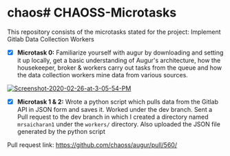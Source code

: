 # chaos# CHAOSS-Microtasks
This repository consists of the microtasks stated for the project: Implement Gitlab Data Collection Workers

- [X] **Microtask 0:** Familiarize yourself with augur by downloading and setting it up locally, get a basic understanding of Augur's architecture, how the housekeeper, broker & workers carry out tasks from the queue and how the data collection workers mine data from various sources.

<a href="https://ibb.co/7y3XZMD"><img src="https://i.ibb.co/kcLxwbT/Screenshot-2020-02-26-at-3-05-54-PM.png" alt="Screenshot-2020-02-26-at-3-05-54-PM" border="0"></a>

- [X] **Microtask 1 & 2:** Wrote a python script which pulls data from the Gitlab API in JSON form and saves it.  Worked under the dev branch. Sent a Pull request to the dev branch in which I created a directory named `mrsaicharan1` under the `workers/` directory. Also uploaded the JSON file generated by the python script

Pull request link: https://github.com/chaoss/augur/pull/560/

